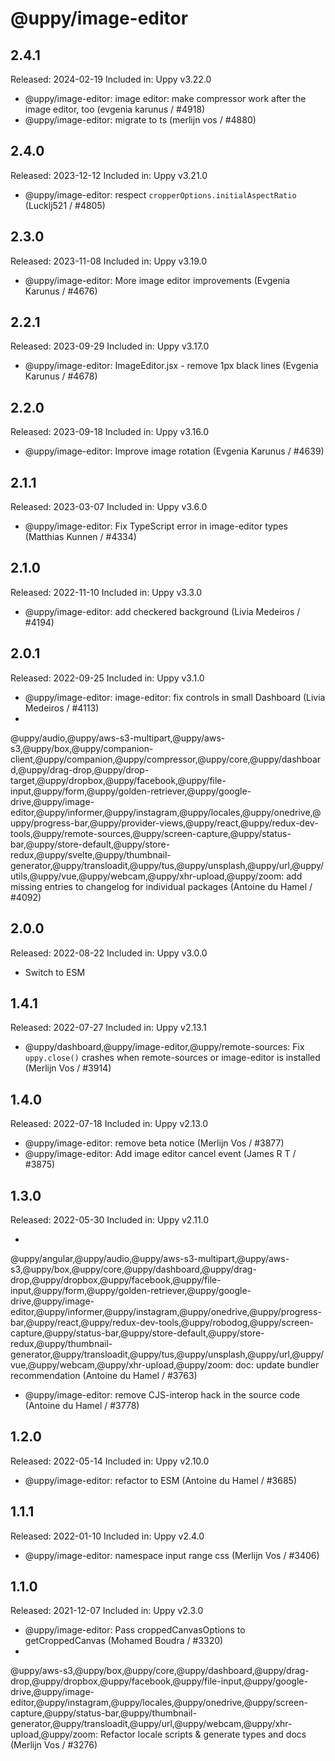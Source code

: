 # @uppy/image-editor

## 2.4.1

Released: 2024-02-19
Included in: Uppy v3.22.0

- @uppy/image-editor: image editor: make compressor work after the image editor, too (evgenia karunus / #4918)
- @uppy/image-editor: migrate to ts (merlijn vos / #4880)

## 2.4.0

Released: 2023-12-12
Included in: Uppy v3.21.0

- @uppy/image-editor: respect `cropperOptions.initialAspectRatio` (Lucklj521 / #4805)

## 2.3.0

Released: 2023-11-08
Included in: Uppy v3.19.0

- @uppy/image-editor: More image editor improvements (Evgenia Karunus / #4676)

## 2.2.1

Released: 2023-09-29
Included in: Uppy v3.17.0

- @uppy/image-editor: ImageEditor.jsx - remove 1px black lines (Evgenia Karunus / #4678)

## 2.2.0

Released: 2023-09-18
Included in: Uppy v3.16.0

- @uppy/image-editor: Improve image rotation (Evgenia Karunus / #4639)

## 2.1.1

Released: 2023-03-07
Included in: Uppy v3.6.0

- @uppy/image-editor: Fix TypeScript error in image-editor types (Matthias Kunnen / #4334)

## 2.1.0

Released: 2022-11-10
Included in: Uppy v3.3.0

- @uppy/image-editor: add checkered background (Livia Medeiros / #4194)

## 2.0.1

Released: 2022-09-25
Included in: Uppy v3.1.0

- @uppy/image-editor: image-editor: fix controls in small Dashboard (Livia Medeiros / #4113)
-
@uppy/audio,@uppy/aws-s3-multipart,@uppy/aws-s3,@uppy/box,@uppy/companion-client,@uppy/companion,@uppy/compressor,@uppy/core,@uppy/dashboard,@uppy/drag-drop,@uppy/drop-target,@uppy/dropbox,@uppy/facebook,@uppy/file-input,@uppy/form,@uppy/golden-retriever,@uppy/google-drive,@uppy/image-editor,@uppy/informer,@uppy/instagram,@uppy/locales,@uppy/onedrive,@uppy/progress-bar,@uppy/provider-views,@uppy/react,@uppy/redux-dev-tools,@uppy/remote-sources,@uppy/screen-capture,@uppy/status-bar,@uppy/store-default,@uppy/store-redux,@uppy/svelte,@uppy/thumbnail-generator,@uppy/transloadit,@uppy/tus,@uppy/unsplash,@uppy/url,@uppy/utils,@uppy/vue,@uppy/webcam,@uppy/xhr-upload,@uppy/zoom:
add missing entries to changelog for individual packages (Antoine du Hamel / #4092)

## 2.0.0

Released: 2022-08-22
Included in: Uppy v3.0.0

- Switch to ESM

## 1.4.1

Released: 2022-07-27
Included in: Uppy v2.13.1

- @uppy/dashboard,@uppy/image-editor,@uppy/remote-sources: Fix `uppy.close()` crashes when remote-sources or
  image-editor is installed (Merlijn Vos / #3914)

## 1.4.0

Released: 2022-07-18
Included in: Uppy v2.13.0

- @uppy/image-editor: remove beta notice (Merlijn Vos / #3877)
- @uppy/image-editor: Add image editor cancel event (James R T / #3875)

## 1.3.0

Released: 2022-05-30
Included in: Uppy v2.11.0

-
@uppy/angular,@uppy/audio,@uppy/aws-s3-multipart,@uppy/aws-s3,@uppy/box,@uppy/core,@uppy/dashboard,@uppy/drag-drop,@uppy/dropbox,@uppy/facebook,@uppy/file-input,@uppy/form,@uppy/golden-retriever,@uppy/google-drive,@uppy/image-editor,@uppy/informer,@uppy/instagram,@uppy/onedrive,@uppy/progress-bar,@uppy/react,@uppy/redux-dev-tools,@uppy/robodog,@uppy/screen-capture,@uppy/status-bar,@uppy/store-default,@uppy/store-redux,@uppy/thumbnail-generator,@uppy/transloadit,@uppy/tus,@uppy/unsplash,@uppy/url,@uppy/vue,@uppy/webcam,@uppy/xhr-upload,@uppy/zoom:
doc: update bundler recommendation (Antoine du Hamel / #3763)
- @uppy/image-editor: remove CJS-interop hack in the source code (Antoine du Hamel / #3778)

## 1.2.0

Released: 2022-05-14
Included in: Uppy v2.10.0

- @uppy/image-editor: refactor to ESM (Antoine du Hamel / #3685)

## 1.1.1

Released: 2022-01-10
Included in: Uppy v2.4.0

- @uppy/image-editor: namespace input range css (Merlijn Vos / #3406)

## 1.1.0

Released: 2021-12-07
Included in: Uppy v2.3.0

- @uppy/image-editor: Pass croppedCanvasOptions to getCroppedCanvas (Mohamed Boudra / #3320)
-
@uppy/aws-s3,@uppy/box,@uppy/core,@uppy/dashboard,@uppy/drag-drop,@uppy/dropbox,@uppy/facebook,@uppy/file-input,@uppy/google-drive,@uppy/image-editor,@uppy/instagram,@uppy/locales,@uppy/onedrive,@uppy/screen-capture,@uppy/status-bar,@uppy/thumbnail-generator,@uppy/transloadit,@uppy/url,@uppy/webcam,@uppy/xhr-upload,@uppy/zoom:
Refactor locale scripts & generate types and docs (Merlijn Vos / #3276)
